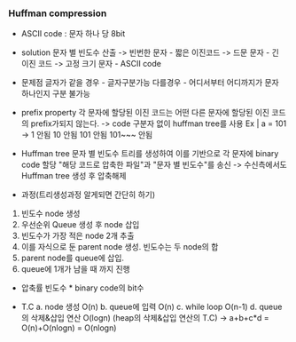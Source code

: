 



### Huffman compression
- ASCII code : 문자 하나 당 8bit

- solution
문자 별 빈도수 산출
-> 빈번한 문자 - 짧은 이진코드
-> 드문 문자 - 긴 이진 코드
-> 고정 크기 문자 - ASCII code 

- 문제점
글자가 같을 경우 - 글자구분가능
다를경우 - 어디서부터 어디까지가 문자 하나인지 구분 불가능

- prefix property
각 문자에 할당된 이진 코드는 어떤 다른 문자에 할당된 이진 코드의 prefix가되지 않는다.
-> code 구분자 없이 huffman tree를 사용
Ex | a = 101 -> 1 안됨 10 안됨 101 안됨 101~~~ 안됨

- Huffman tree
문자 별 빈도수 트리를 생성하여 이를 기반으로 각 문자에 binary code 할당
"해당 코드로 압축한 파일"과 "문자 별 빈도수"를 송신
-> 수신측에서도 Huffman tree 생성 후 압축해제

- 과정(트리생성과정 알게되면 간단히 하기)
1. 빈도수 node 생성
2. 우선순위 Queue 생성 후 node 삽입
3. 빈도수가 가장 적은 node 2개 추출
4. 이를 자식으로 둔 parent node 생성. 빈도수는 두 node의 합
5. parent node를 queue에 삽입.
6. queue에 1개가 남을 때 까지 진행

- 압축률
빈도수 * binary code의 bit수

- T.C
a. node 생성 O(n)
b. queue에 입력 O(n)
c. while loop O(n-1)
d. queue의 삭제&삽입 연산 O(logn)   (heap의 삭제&삽입 연산의 T.C)
-> a+b+c*d = O(n)+O(nlogn) = O(nlogn)

